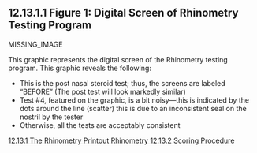## 12.13.1.1 Figure 1: Digital Screen of Rhinometry Testing Program

MISSING_IMAGE

This graphic represents the digital screen of the Rhinometry testing program.  This graphic reveals the following:

* This is the post nasal steroid test; thus, the screens are labeled “BEFORE” (The post test will look markedly similar)
* Test #4, featured on the graphic, is a bit noisy—this is indicated by the dots around the line (scatter) this is due to an inconsistent seal on the nostril by the tester
* Otherwise, all the tests are acceptably consistent


<div class="center">
<div class="btn-group">
  <a href=":pages_path:/manuals/rhinometry/12-13-01-00-rhino-printout.md" class="btn btn-default">
    <span class="glyphicon glyphicon-chevron-left"></span>
    12.13.1 The Rhinometry Printout
  </a>

  <a href=":pages_path:/manuals/rhinometry" class="btn btn-default">
    <span class="glyphicon glyphicon-chevron-up"></span>
    Rhinometry
  </a>

  <a href=":pages_path:/manuals/rhinometry/12-13-02-scoring-procedure.md" class="btn btn-success">
    12.13.2 Scoring Procedure
    <span class="glyphicon glyphicon-chevron-right"></span>
  </a>
</div>
</div>
